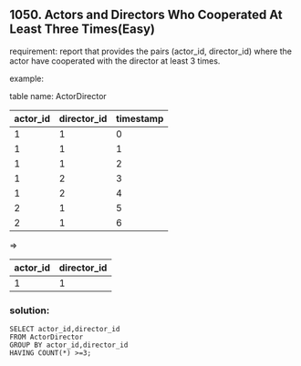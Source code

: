 ## 1050. Actors and Directors Who Cooperated At Least Three Times(Easy)
requirement: report that provides the pairs (actor_id, director_id) where the actor have cooperated with the director at least 3 times.

example:

table name: ActorDirector

| actor_id    | director_id | timestamp   |
|-------------|-------------|-------------|
| 1           | 1           | 0           |
| 1           | 1           | 1           |
| 1           | 1           | 2           |
| 1           | 2           | 3           |
| 1           | 2           | 4           |
| 2           | 1           | 5           |
| 2           | 1           | 6           |
=>

| actor_id    | director_id |
|-------------|-------------|
| 1           | 1           |


### solution:

```
SELECT actor_id,director_id
FROM ActorDirector
GROUP BY actor_id,director_id 
HAVING COUNT(*) >=3;

```

